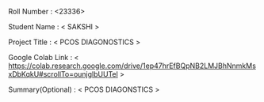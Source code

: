 Roll Number       :   <23336>

Student Name      :   < SAKSHI >

Project Title     :   < PCOS DIAGONOSTICS >

Google Colab Link :   < https://colab.research.google.com/drive/1ep47hrEfBQpNB2LMJBhNnmkMsxDbKqkU#scrollTo=ounjglbUUTel >

Summary(Optional) :   < PCOS DIAGONSTICS >
